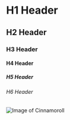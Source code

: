 # H1 Header
## H2 Header
### H3 Header
#### H4 Header
##### H5 Header
###### H6 Header
![Image of Cinnamoroll](https://static.wikia.nocookie.net/sanrio/images/5/59/Cinnamoroll2Bbackground.webp/revision/latest?cb=20231016042440)
